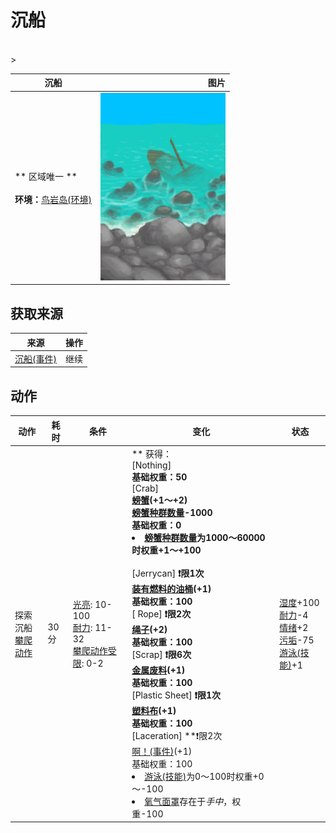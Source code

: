 # 沉船  
>   
<br>  
>   
  
  沉船  |   图片   
 ----  |  ----:   
 ** 区域唯一 **<br><br>**环境：**[鸟岩岛(环境)](Env_BirdRock.md)  |  <img decoding="async" src="Sprite/Shipwreck.png" href="a.md" style="max-width:300px;max-height:300px;">   
  
## 获取来源  
来源  |  操作  
----  |  ----  
[沉船(事件)](Event_ShipwreckFound.md)  |  继续  
## 动作  
动作  |  耗时  |  条件  |  变化  |  状态  
----  |  ----  |  ----  |  ----  |  ----  
探索沉船<br>[攀爬动作](ClimbAction.md)  |  30分  |  [光亮](Light.md): 10-100<br>[耐力](Stamina.md): 11-32<br>[攀爬动作受限](ModifierClimb.md): 0-2  |  ** 获得： **<br>** [Nothing] **<br>基础权重：50<br>** [Crab] **<br>  [螃蟹](Crab.md)(+1～+2)<br>[螃蟹种群数量](Pop_Crab.md)-1000<br>基础权重：0<li>[螃蟹种群数量](Pop_Crab.md)为1000～60000时权重+1～+100</li><br>** [Jerrycan] **❗限1次<br>  [装有燃料的油桶](JerrycanFuel.md)(+1)<br>基础权重：100<br>** [ Rope] **❗限2次<br>  [绳子](Rope.md)(+2)<br>基础权重：100<br>** [Scrap] **❗限6次<br>  [金属废料](MetalScrap.md)(+1)<br>基础权重：100<br>** [Plastic Sheet] **❗限1次<br>  [塑料布](PlasticSheet.md)(+1)<br>基础权重：100<br>** [Laceration] **❗限2次<br>  [啊！(事件)](Event_DiveLaceration.md)(+1)<br>基础权重：100<li>[游泳(技能)](Skill_Swimming.md)为0～100时权重+0～-100</li><li>[氧气面罩](Oxygen.md)存在于*手中*，权重-100</li>  |  [湿度](Wetness.md)+100<br>[耐力](Stamina.md)-4<br>[情绪](Morale.md)+2<br>[污垢](Filth.md)-75<br>[游泳(技能)](Skill_Swimming.md)+1  


<script>document.title="沉船 - 卡牌生存百科 Card Survival Wiki";</script>